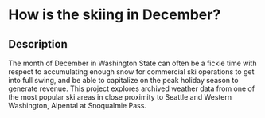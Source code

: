 # How is the skiing in December?

## Description
The month of December in Washington State can often be a fickle time with respect to accumulating enough snow for commercial ski operations to get into full swing, and be able to capitalize on the peak holiday season to generate revenue.  This project explores archived weather data from one of the most popular ski areas in close proximity to Seattle and Western Washington, Alpental at Snoqualmie Pass.
